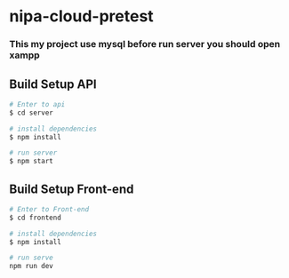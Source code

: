 # nipa-cloud-pretest

### This my project use mysql before run server you should open xampp
## Build Setup API

```bash
# Enter to api
$ cd server

# install dependencies
$ npm install

# run server
$ npm start

```


## Build Setup Front-end
```bash
# Enter to Front-end
$ cd frontend

# install dependencies
$ npm install

# run serve
npm run dev
```
